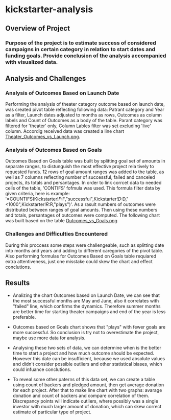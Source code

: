 # kickstarter-analysis

## Overview of Project

###  Purpose of the project is to estimate success of considered campaigns in certain category in relation to start dates and funding goals. Provide conclusion of the analysis accompanied with visualized data.

## Analysis and Challenges

### Analysis of Outcomes Based on Launch Date
Performing the analysis of theater category outcome based on launch date, was created pivot table reflecting following data: Patrant category and Year as a filter, Launch dates adjusted to months as rows, Outcomes as column labels and Count of Outcomes as a body of the table. Parant category was filtered for 'theater' only, Column Lables filter was set excluding 'live' column. Accordig received data was created a line chart [Theater_Outcomes_vs_Launch.png](https://github.com/andgerashchenko/kickstarter-analysis/blob/da4f395be3b7edae6fe0ef8cdd9d1e11a502cc12/Theater_Outcomes_vs_Launch.png). 
### Analysis of Outcomes Based on Goals
Outcomes Based on Goals table was built by splitting goal set of amounts in separate ranges, to distunguish the most effective project rela tively to requested funds. 12 rows of goal amount ranges was added to the table, as well as 7 columns reflecting number of successful, failed and canceled projects, its totals and persantages. In order to link corrcet data to needed cells of the table, 'CONTIFS' fofmula was used. This formula filter data by given criteria, here is example: '=COUNTIFS(Kickstarter!$F:$F,"successful",Kickstarter!$D:$D,"<1000",Kickstarter!$R:$R,"plays")'. As a rasult numbers of outcomes were distributed between ranges of goal amounts. Then using these numbers and totals, persantages of outcomes were computed. The following chart was built based on the table [Outcomes_vs_Goals.png](https://github.com/andgerashchenko/kickstarter-analysis/blob/da4f395be3b7edae6fe0ef8cdd9d1e11a502cc12/Outcomes_vs_Goals.png)
### Challenges and Difficulties Encountered
During this proccess some steps were challengeable, such as splitting date into months and years and adding to different caregories of the pivot table. Also performing formulas for Outcomes Based on Goals table requiared extra attentiveness, just one misstake could skew the chart and effect conclutions.          
## Results

- Analizing the chart Outcomes based on Launch Date, we can see that the most successful months are May and June, also it correlates with "failed" line, which confirms the dynamics. Therefore summer months are better time for starting theater campaigns and end of the year is less preferable.    

- Outcomes based on Goals chart shows that "plays" with fewer goals are more successful. So conclusion is try not to overestimate the project, maybe use more data for analysis.   

- Analysing these two sets of data, we can determine when is the better time to start a project and how much outcome should be expected. However this date can be insufficient, because we used absolute values and didn't consider possible outliers and other statistical biases, which could infuance conclutions. 

- To reveal some other paterns of this data set, we can create a table using count of backers and pledged amount, then get average donation for each project. After that to make line chart with two graphs: avarage donation and count of backers and compare correlation of them. Discrepancy points will indicate outliers, where possibly was a single investor with much larger amount of donation, which can skew correct estimate of particular type of project.

